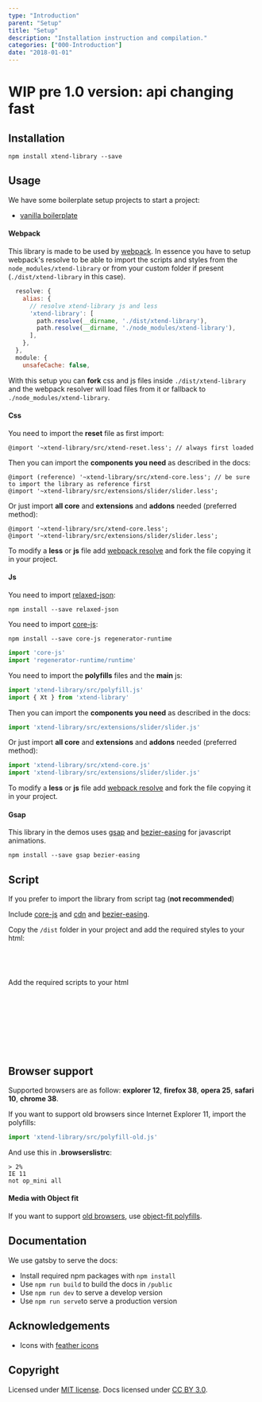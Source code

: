 ```yaml
---
type: "Introduction"
parent: "Setup"
title: "Setup"
description: "Installation instruction and compilation."
categories: ["000-Introduction"]
date: "2018-01-01"
---
```


# WIP pre 1.0 version: api changing fast

## Installation

```Shell
npm install xtend-library --save
```

## Usage

We have some boilerplate setup projects to start a project:

* [vanilla boilerplate](https://github.com/minimit/xtend-theme-vanilla)

#### Webpack

This library is made to be used by [webpack](https://github.com/webpack). In essence you have to setup webpack's resolve to be able to import the scripts and styles from the `node_modules/xtend-library` or from your custom folder if present (`./dist/xtend-library` in this case).

```jsx
  resolve: {
    alias: {
      // resolve xtend-library js and less
      'xtend-library': [
        path.resolve(__dirname, './dist/xtend-library'),
        path.resolve(__dirname, './node_modules/xtend-library'),
      ],
    },
  },
  module: {
    unsafeCache: false,
```

With this setup you can **fork** css and js files inside `./dist/xtend-library` and the webpack resolver will load files from it or fallback to `./node_modules/xtend-library`.

#### Css

You need to import the **reset** file as first import:

```less
@import '~xtend-library/src/xtend-reset.less'; // always first loaded
```

Then you can import the **components you need** as described in the docs:

```less
@import (reference) '~xtend-library/src/xtend-core.less'; // be sure to import the library as reference first
@import '~xtend-library/src/extensions/slider/slider.less';
```

Or just import **all core** and **extensions** and **addons** needed (preferred method):

```less
@import '~xtend-library/src/xtend-core.less';
@import '~xtend-library/src/extensions/slider/slider.less';
```

To modify a **less** or **js** file add [webpack resolve](/introduction/setup#usage-webpack) and fork the file copying it in your project.

#### Js

You need to import [relaxed-json](https://www.npmjs.com/package/relaxed-json):

```Shell
npm install --save relaxed-json
```

You need to import [core-js](https://github.com/zloirock/core-js):

```Shell
npm install --save core-js regenerator-runtime
```

```jsx
import 'core-js'
import 'regenerator-runtime/runtime'
```

You need to import the **polyfills** files and the **main** js:

```jsx
import 'xtend-library/src/polyfill.js'
import { Xt } from 'xtend-library'
```

Then you can import the **components you need** as described in the docs:

```jsx
import 'xtend-library/src/extensions/slider/slider.js'
```

Or just import **all core** and **extensions** and **addons** needed (preferred method):

```jsx
import 'xtend-library/src/xtend-core.js'
import 'xtend-library/src/extensions/slider/slider.js'
```

To modify a **less** or **js** file add [webpack resolve](/introduction/setup#usage-webpack) and fork the file copying it in your project.

#### Gsap

This library in the demos uses [gsap](https://github.com/greensock/GSAP) and [bezier-easing](https://github.com/gre/bezier-easing) for javascript animations.

```
npm install --save gsap bezier-easing
```

## Script

If you prefer to import the library from script tag (**not recommended**)

Include [core-js](https://cdnjs.com/libraries/core-js) and [cdn](https://cdnjs.com/libraries/gsap) and [bezier-easing](https://www.jsdelivr.com/package/npm/bezier-easing).

Copy the `/dist` folder in your project and add the required styles to your html:

<pre class="language-markup">
<code class="language-markup">
<link rel="stylesheet" href="dist/xtend.min.css"/>
</code>
</pre>

Add the required scripts to your html

<pre class="language-markup">
<code class="language-markup">
<script src="dist/xtend-core.js"></script>
<!-- or <script src="dist/xtend-core-extensions.js"></script> -->
<!-- or <script src="dist/xtend-core-extensions-addons.js"></script> -->
</code>
</pre>

## Browser support

Supported browsers are as follow: **explorer 12**, **firefox 38**, **opera 25**, **safari 10**, **chrome 38**.

If you want to support old browsers since Internet Explorer 11, import the polyfills:

```jsx
import 'xtend-library/src/polyfill-old.js'
```

And use this in **.browserslistrc**:

```Shell
> 2%
IE 11
not op_mini all
```

#### Media with Object fit

If you want to support [old browsers](https://caniuse.com/#feat=object-fit), use [object-fit polyfills](https://github.com/fregante/object-fit-images).

## Documentation

We use gatsby to serve the docs:

* Install required npm packages with `npm install`
* Use `npm run build` to build the docs in `/public`
* Use `npm run dev` to serve a develop version
* Use `npm run serve`to serve a production version

## Acknowledgements

* Icons with [feather icons](https://github.com/feathericons/feather)

## Copyright

Licensed under [MIT license](https://github.com/minimit/xtend-library/blob/master/LICENSE).
Docs licensed under [CC BY 3.0](https://github.com/minimit/xtend-library/blob/master/LICENSE-DOCS).
